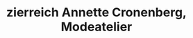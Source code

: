---
title: "zierreich Annette Cronenberg, Modeatelier"
url: /allensbach/zierreich-annette-cronenberg-modeatelier/
shop: Textil
---